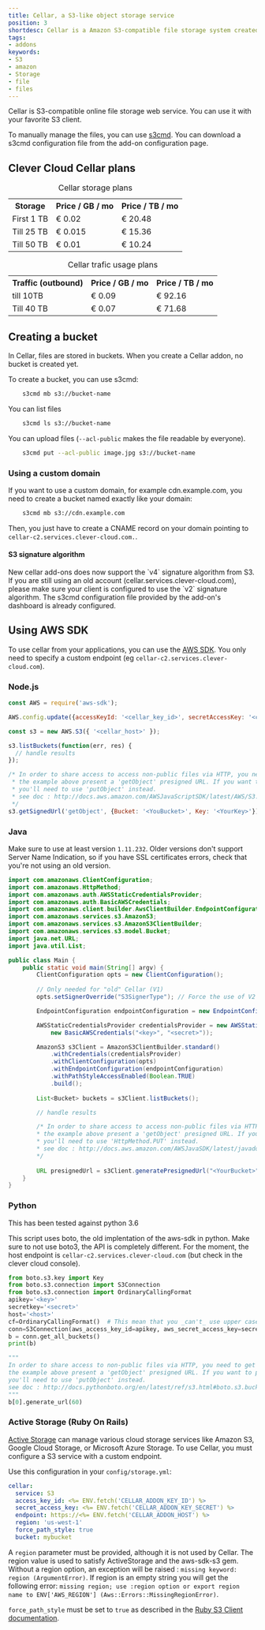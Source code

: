 ```yaml
---
title: Cellar, a S3-like object storage service
position: 3
shortdesc: Cellar is a Amazon S3-compatible file storage system created and hosted by Clever Cloud.
tags:
- addons
keywords:
- S3
- amazon
- Storage
- file
- files
---
```


Cellar is S3-compatible online file storage web service. You can use it with
your favorite S3 client.

To manually manage the files, you can use [s3cmd](http://s3tools.org/s3cmd).
You can download a s3cmd configuration file from the add-on configuration
page.

## Clever Cloud Cellar plans

<table class="table table-bordered table-striped dataTable"><caption>Cellar storage plans</caption>
<tr>
<th>Storage</th>
<th>Price / GB / mo</th>
<th>Price / TB / mo</th>
</tr>
<tr>
<td>First 1 TB</td>
<td>€ 0.02</td>
<td>€ 20.48</td>
</tr>
<tr>
<td>Till 25 TB</td>
<td>€ 0.015</td>
<td>€ 15.36</td>
</tr>
<tr>
<td>Till 50 TB</td>
<td>€ 0.01</td>
<td>€ 10.24</td>
</tr>
</table>

<table class="table table-bordered table-striped dataTable"><caption>Cellar trafic usage plans</caption>
<tr>
<th>Traffic (outbound)</th>
<th>Price / GB / mo</th>
<th>Price / TB / mo</th>
</tr>
<tr>
<td>till 10TB </td>
<td>€ 0.09</td>
<td>€ 92.16</td>
</tr>
<tr>
<td>Till 40 TB</td>
<td>€ 0.07</td>
<td>€ 71.68</td>
</tr>
</table>

## Creating a bucket

In Cellar, files are stored in buckets. When you create a Cellar addon, no
bucket is created yet.

To create a bucket, you can use s3cmd:

```bash
    s3cmd mb s3://bucket-name
```
You can list files

```bash
    s3cmd ls s3://bucket-name
```

You can upload files (`--acl-public` makes the file readable by everyone).

```bash
    s3cmd put --acl-public image.jpg s3://bucket-name
```

### Using a custom domain

If you want to use a custom domain, for example cdn.example.com, you need to create a bucket named exactly like your domain:

```bash
    s3cmd mb s3://cdn.example.com
```

Then, you just have to create a CNAME record on your domain pointing to `cellar-c2.services.clever-cloud.com.`.

<div class="panel panel-warning">
  <div class="panel-heading">
    <h4 class="panel-title">S3 signature algorithm</h4>
  </div>
  <div class="panel-body">
    New cellar add-ons does now support the `v4` signature algorithm from S3.
    If you are still using an old account (cellar.services.clever-cloud.com), please make sure your client is configured to use the `v2` signature algorithm. The s3cmd configuration file provided by the add-on's dashboard is already configured.
  </div>
</div>

## Using AWS SDK

To use cellar from your applications, you can use the [AWS SDK](https://aws.amazon.com/tools/#sdk).
You only need to specify a custom endpoint (eg `cellar-c2.services.clever-cloud.com`).

### Node.js

```javascript
const AWS = require('aws-sdk');

AWS.config.update({accessKeyId: '<cellar_key_id>', secretAccessKey: '<cellar_key_secret>'});

const s3 = new AWS.S3({ '<cellar_host>' });

s3.listBuckets(function(err, res) {
  // handle results
});

/* In order to share access to access non-public files via HTTP, you need to get a presigned url for a specific key
 * the example above present a 'getObject' presigned URL. If you want to put a object in the bucket via HTTP,
 * you'll need to use 'putObject' instead.
 * see doc : http://docs.aws.amazon.com/AWSJavaScriptSDK/latest/AWS/S3.html#getSignedUrl-property
 */
s3.getSignedUrl('getObject', {Bucket: '<YouBucket>', Key: '<YourKey>'})

```


### Java

Make sure to use at least version `1.11.232`. Older versions don't support
Server Name Indication, so if you have SSL certificates errors, check that
you're not using an old version.

```java
import com.amazonaws.ClientConfiguration;
import com.amazonaws.HttpMethod;
import com.amazonaws.auth.AWSStaticCredentialsProvider;
import com.amazonaws.auth.BasicAWSCredentials;
import com.amazonaws.client.builder.AwsClientBuilder.EndpointConfiguration;
import com.amazonaws.services.s3.AmazonS3;
import com.amazonaws.services.s3.AmazonS3ClientBuilder;
import com.amazonaws.services.s3.model.Bucket;
import java.net.URL;
import java.util.List;

public class Main {
    public static void main(String[] argv) {
        ClientConfiguration opts = new ClientConfiguration();
        
        // Only needed for "old" Cellar (V1)
        opts.setSignerOverride("S3SignerType"); // Force the use of V2 signer

        EndpointConfiguration endpointConfiguration = new EndpointConfiguration("<host>", null);

        AWSStaticCredentialsProvider credentialsProvider = new AWSStaticCredentialsProvider(
            new BasicAWSCredentials("<key>", "<secret>"));

        AmazonS3 s3Client = AmazonS3ClientBuilder.standard()
            .withCredentials(credentialsProvider)
            .withClientConfiguration(opts)
            .withEndpointConfiguration(endpointConfiguration)
            .withPathStyleAccessEnabled(Boolean.TRUE)
            .build();
        
        List<Bucket> buckets = s3Client.listBuckets();

        // handle results

        /* In order to share access to access non-public files via HTTP, you need to get a presigned url for a specific key
        * the example above present a 'getObject' presigned URL. If you want to put a object in the bucket via HTTP,
        * you'll need to use 'HttpMethod.PUT' instead.
        * see doc : http://docs.aws.amazon.com/AWSJavaSDK/latest/javadoc/com/amazonaws/services/s3/AmazonS3.html#generatePresignedUrl-java.lang.String-java.lang.String-java.util.Date-com.amazonaws.HttpMethod-
        */
        
        URL presignedUrl = s3Client.generatePresignedUrl("<YourBucket>", "<YourFileKey>", <expiration date>, HttpMethod.GET);
    }
}
```
### Python

This has been tested against python 3.6

This script uses boto, the old implentation of the aws-sdk in python. Make sure to not use boto3, the API is completely different. For the moment, the host endpoint is `cellar-c2.services.clever-cloud.com` (but check in the clever cloud console).

```python
from boto.s3.key import Key
from boto.s3.connection import S3Connection
from boto.s3.connection import OrdinaryCallingFormat
apikey='<key>'
secretkey='<secret>'
host='<host>'
cf=OrdinaryCallingFormat()  # This mean that you _can't_ use upper case name
conn=S3Connection(aws_access_key_id=apikey, aws_secret_access_key=secretkey, host=host, calling_format=cf)
b = conn.get_all_buckets()
print(b)

"""
In order to share access to non-public files via HTTP, you need to get a presigned url for a specific key
the example above present a 'getObject' presigned URL. If you want to put a object in the bucket via HTTP,
you'll need to use 'putObject' instead.
see doc : http://docs.pythonboto.org/en/latest/ref/s3.html#boto.s3.bucket.Bucket.generate_url
"""
b[0].generate_url(60)
```

### Active Storage (Ruby On Rails)

[Active Storage](https://guides.rubyonrails.org/active_storage_overview.html) can manage various 
cloud storage services like Amazon S3, Google Cloud Storage, or Microsoft Azure Storage. To use Cellar,
you must configure a S3 service with a custom endpoint.

Use this configuration in your `config/storage.yml`:

<!-- We're sorry folks, but this keeps the doc compiling : <% const ENV = { fetch:()=>{}} %>-->

```yaml
cellar:
  service: S3
  access_key_id: <%= ENV.fetch('CELLAR_ADDON_KEY_ID') %>
  secret_access_key: <%= ENV.fetch('CELLAR_ADDON_KEY_SECRET') %>
  endpoint: https://<%= ENV.fetch('CELLAR_ADDON_HOST') %>
  region: 'us-west-1'
  force_path_style: true
  bucket: mybucket
```

A `region` parameter must be provided, although it is not used by Cellar.
The region value is used to satisfy ActiveStorage and the aws-sdk-s3 gem. Without a region option, an exception will be raised : `missing keyword: region (ArgumentError)`. If region is an empty string you will get the following error: `missing region; use :region option or export region name to ENV['AWS_REGION'] (Aws::Errors::MissingRegionError)`.

`force_path_style` must be set to `true` as described in the [Ruby S3 Client documentation](https://docs.aws.amazon.com/sdkforruby/api/Aws/S3/Client.html).
